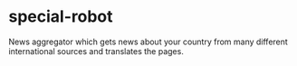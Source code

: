 # special-robot
News aggregator which gets news about your country from many different international sources and translates the pages. 
